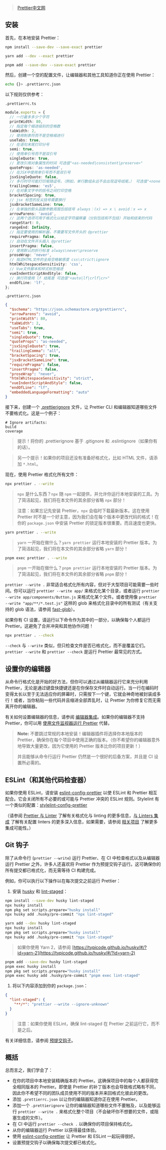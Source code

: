 >[Prettier中文网](https://prettier.nodejs.cn/docs/en/install.html)

## 安装

首先，在本地安装 Prettier：

```bash
npm install --save-dev --save-exact prettier
```

```bash
yarn add --dev --exact prettier
```

```bash
pnpm add --save-dev --save-exact prettier
```

然后，创建一个空的配置文件，让编辑器和其他工具知道你正在使用 Prettier：

```bash
echo {}> .prettierrc.json
```

以下规则仅供参考：

`.prettierrc.ts`

```ts
module.exports = {
  // 一行最多多少个字符
  printWidth: 80,
  // 指定每个缩进级别的空格数
  tabWidth: 2,
  // 使用制表符而不是空格缩进行
  useTabs: true,
  // 在语句末尾打印分号
  semi: true,
  // 使用单引号而不是双引号
  singleQuote: true,
  // 更改引用对象属性的时间 可选值"<as-needed|consistent|preserve>"
  quoteProps: 'as-needed',
  // 在JSX中使用单引号而不是双引号
  jsxSingleQuote: false,
  // 多行时尽可能打印尾随逗号。（例如，单行数组永远不会出现逗号结尾。） 可选值"<none|es5|all>"，默认none
  trailingComma: 'es5',
  // 在对象文字中的括号之间打印空格
  bracketSpacing: true,
  // jsx 标签的反尖括号需要换行
  jsxBracketSameLine: true,
  // 在单独的箭头函数参数周围包括括号 always：(x) => x \ avoid：x => x
  arrowParens: 'avoid',
  // 这两个选项可用于格式化以给定字符偏移量（分别包括和不包括）开始和结束的代码
  rangeStart: 0,
  rangeEnd: Infinity,
  // 指定要使用的解析器，不需要写文件开头的 @prettier
  requirePragma: false,
  // 自动在文件开头插入 @prettier
  insertPragma: false,
  // 使用默认的折行标准 always\never\preserve
  proseWrap: 'never',
  // 指定HTML文件的全局空格敏感度 css\strict\ignore
  htmlWhitespaceSensitivity: 'css',
  // Vue文件脚本和样式标签缩进
  vueIndentScriptAndStyle: false,
  // 换行符使用 lf 结尾是 可选值"<auto|lf|crlf|cr>"
  endOfLine: 'lf',
};
```

`.prettierrc.json`

```json
{
  "$schema": "https://json.schemastore.org/prettierrc",
  "arrowParens": "avoid",
  "printWidth": 80,
  "tabWidth": 2,
  "useTabs": true,
  "semi": true,
  "singleQuote": true,
  "quoteProps": "as-needed",
  "jsxSingleQuote": true,
  "trailingComma": "all",
  "bracketSpacing": true,
  "jsxBracketSameLine": true,
  "requirePragma": false,
  "insertPragma": false,
  "proseWrap": "never",
  "htmlWhitespaceSensitivity": "strict",
  "vueIndentScriptAndStyle": false,
  "endOfLine": "lf",
  "embeddedLanguageFormatting": "auto"
}
```

接下来，创建一个 [.prettierignore](https://prettier.nodejs.cn/docs/en/ignore.html) 文件，让 Prettier CLI 和编辑器知道哪些文件不要格式化。这是一个例子：

```text
# Ignore artifacts:
build
coverage
```

> 提示！将你的 .prettierignore 基于 .gitignore 和 .eslintignore（如果你有的话）。

> 另一个提示！如果你的项目还没有准备好格式化，比如 HTML 文件，请添加 `*.html`。

现在，使用 Prettier 格式化所有文件：

```bash
npx prettier . --write
```

> `npx` 是什么东西？`npx` 随 `npm` 一起提供，并允许你运行本地安装的工具。为了简洁起见，我们将在本文件的其余部分省略 `npx` 部分！
>
> 注意：如果忘记先安装 Prettier，`npx` 会临时下载最新版本。这在使用 Prettier 时不是一个好主意，因为我们会在每个版本中更改代码的格式！在你的 `package.json` 中安装 Prettier 的锁定版本很重要。而且速度也更快。

```bash
yarn prettier . --write
```

> `yarn` 一开始在做什么？`yarn prettier` 运行本地安装的 Prettier 版本。为了简洁起见，我们将在本文件的其余部分省略 `yarn` 部分！

```bash
pnpm exec prettier . --write
```

> `pnpm` 一开始在做什么？`pnpm prettier` 运行本地安装的 Prettier 版本。为了简洁起见，我们将在本文件的其余部分省略 `pnpm` 部分！

`prettier --write .` 非常适合格式化所有内容，但对于大型项目可能需要一些时间。你可以运行 `prettier --write app/` 来格式化某个目录，或者运行 `prettier --write app/components/Button.js` 来格式化某个文件。或者使用像 `prettier --write "app/**/*.test.js"` 这样的 glob 来格式化目录中的所有测试（有关支持的 glob 语法，请参阅 [fast-glob](https://github.com/mrmlnc/fast-glob#pattern-syntax)）。

如果你有 CI 设置，请运行以下命令作为其中的一部分，以确保每个人都运行 Prettier。这避免了合并冲突和其他协作问题！

```bash
npx prettier . --check
```

`--check` 与 `--write` 类似，但只检查文件是否已格式化，而不是覆盖它们。`prettier --write` 和 `prettier --check` 是运行 Prettier 最常见的方式。

## 设置你的编辑器

从命令行格式化是开始的好方法，但你可以通过从编辑器运行它来充分利用 Prettier，无论是通过键盘快捷键还是在你保存文件时自动运行。当一行在编码时变得太长以至于无法适应你的屏幕时，只需按下一个键，它就会神奇地被封装成多行！或者，当你粘贴一些代码并且缩进全部弄乱时，让 Prettier 为你修复它而无需离开你的编辑器。

有关如何设置编辑器的信息，请参阅 [编辑器集成](https://prettier.nodejs.cn/docs/en/editors.html)。如果你的编辑器不支持 Prettier，你可以用 [使用文件监视器运行 Prettier](https://prettier.nodejs.cn/docs/en/watching-files.html) 代替。

> **Note:** 不要跳过常规的本地安装！编辑器插件将选择你本地版本的 Prettier，确保你在每个项目中使用正确的版本。（你不希望你的编辑器意外地导致大量更改，因为它使用的 Prettier 版本比你的项目更新！）
>
> 并且能够从命令行运行 Prettier 仍然是一个很好的后备方案，并且是 CI 设置所必需的。

## ESLint（和其他代码检查器）

如果你使用 ESLint，请安装 [eslint-config-prettier](https://github.com/prettier/eslint-config-prettier#installation) 以使 ESLint 和 Prettier 相互配合。它会关闭所有不必要的或可能与 Prettier 冲突的 ESLint 规则。Stylelint 有一个类似的配置：[stylelint-config-prettier](https://github.com/prettier/stylelint-config-prettier)

（请参阅 [Prettier 与 Linter](https://prettier.nodejs.cn/docs/en/comparison.html) 了解有关格式化与 linting 的更多信息，[与 Linters 集成](https://prettier.nodejs.cn/docs/en/integrating-with-linters.html) 了解有关配置 linters 的更多深入信息，如果需要，请参阅 [相关项目](https://prettier.nodejs.cn/docs/en/related-projects.html) 了解更多集成可能性。）

## Git 钩子

除了从命令行 (`prettier --write`) 运行 Prettier、在 CI 中检查格式以及从编辑器运行 Prettier 之外，许多人还喜欢将 Prettier 作为预提交钩子运行。这可确保你的所有提交都已格式化，而无需等待 CI 构建完成。

例如，你可以执行以下操作以在每次提交之前运行 Prettier：

1. 安装 [husky](https://github.com/typicode/husky) 和 [lint-staged](https://github.com/okonet/lint-staged)：

```bash
npm install --save-dev husky lint-staged
npx husky install
npm pkg set scripts.prepare="husky install"
npx husky add .husky/pre-commit "npx lint-staged"
```

```bash
yarn add --dev husky lint-staged
npx husky install
npm pkg set scripts.prepare="husky install"
npx husky add .husky/pre-commit "npx lint-staged"
```

> 如果你使用 Yarn 2，请参阅 [https://typicode.github.io/husky/#/?id=yarn-2](https://typicode.github.io/husky/#/?id=yarn-2)

```bash
pnpm add --save-dev husky lint-staged
pnpm exec husky install
npm pkg set scripts.prepare="husky install"
pnpm exec husky add .husky/pre-commit "pnpm exec lint-staged"
```

1. 将以下内容添加到你的 `package.json`：

```json
{
  "lint-staged": {
    "**/*": "prettier --write --ignore-unknown"
  }
}
```

> 注意：如果你使用 ESLint，确保 lint-staged 在 Prettier 之前运行它，而不是之后。

有关详细信息，请参阅 [预提交钩子](https://prettier.nodejs.cn/docs/en/precommit.html)。

## 概括

总而言之，我们学会了：

- 在你的项目中本地安装精确版本的 Prettier。这确保项目中的每个人都获得完全相同版本的 Prettier。即使是 Prettier 的补丁版本也会导致格式略有不同，因此你不希望不同的团队成员使用不同的版本并来回格式化彼此的更改。
- 添加 `.prettierrc.json` 以让你的编辑器知道你正在使用 Prettier。
- 添加一个 `.prettierignore` 让你的编辑器知道哪些文件不要触及，以及能够运行 `prettier --write .` 来格式化整个项目（不会破坏你不想要的文件，或阻塞生成的文件）。
- 在 CI 中运行 `prettier --check .` 以确保你的项目保持格式化。
- 从你的编辑器运行 Prettier 以获得最佳体验。
- 使用 [eslint-config-prettier](https://github.com/prettier/eslint-config-prettier) 让 Prettier 和 ESLint 一起玩得很好。
- 设置预提交钩子以确保每次提交都已格式化。
